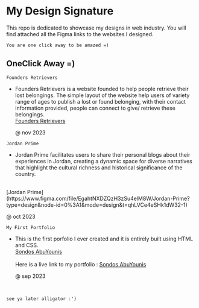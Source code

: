 # My Design Signature

This repo is dedicated to showcase my designs in web industry. You will find attached all the Figma links to the websites I designed.

`You are one click away to be amazed =) `

##  OneClick Away =) 

`Founders Retrievers`
  
- Founders Retrievers is a website founded to help people retrieve their lost belongings. The simple layout of the website help users of variety range of ages to publish a lost or found belonging, with their contact information provided, people can connect to give/ retrieve these belongings.
  <br/> 
 [Founders Retrievers](https://www.figma.com/file/dmEdccUWNsdUszUY0XAdZd/Founders-Retrievers?type=design&node-id=0%3A1&mode=design&t=LHFLjur4drsmzWvR-1)

  @ nov 2023
  <br/>

  
`Jordan Prime`
- Jordan Prime facilitates users to share their personal blogs about their experiences in Jordan, creating a dynamic space for diverse narratives that highlight the cultural richness and historical significance of the country.
<br/>
[Jordan Prime](https://www.figma.com/file/EgahtNXDZQzH3zSu4elM8W/Jordan-Prime?type=design&node-id=0%3A1&mode=design&t=qhLVCe4eSHk1dW32-1)

  @ oct 2023
  <br/>
  

`My First Portfolio`
- This is the first porfolio I ever created and it is entirely built using HTML and CSS.
   <br/>
   [Sondos AbuYounis](https://www.figma.com/file/0xaWMhNipx8pQS1dBK2lhw/portFolio?type=design&node-id=1%3A102&mode=design&t=iR7tbkrjHvbCZ6fj-1)
  <br/>
  <br/>
  Here is a live link to my portfolio : [Sondos AbuYounis](https://sondosabuyounis.github.io/myFirstPortFolio/)

  @ sep 2023
<br/>

 ` see ya later alligator :') `

